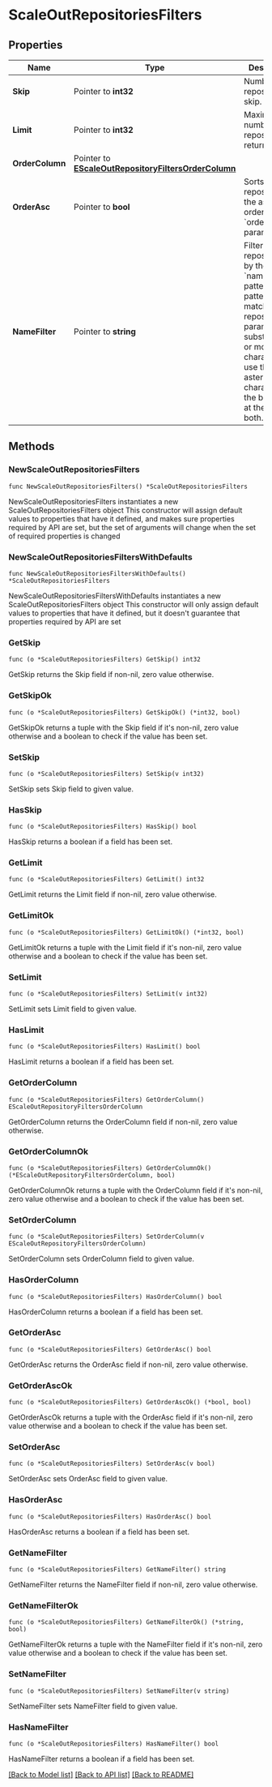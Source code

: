 # ScaleOutRepositoriesFilters

## Properties

Name | Type | Description | Notes
------------ | ------------- | ------------- | -------------
**Skip** | Pointer to **int32** | Number of repositories to skip. | [optional] 
**Limit** | Pointer to **int32** | Maximum number of repositories to return. | [optional] 
**OrderColumn** | Pointer to [**EScaleOutRepositoryFiltersOrderColumn**](EScaleOutRepositoryFiltersOrderColumn.md) |  | [optional] 
**OrderAsc** | Pointer to **bool** | Sorts repositories in the ascending order by the &#x60;orderColumn&#x60; parameter. | [optional] 
**NameFilter** | Pointer to **string** | Filters repositories by the &#x60;nameFilter&#x60; pattern. The pattern can match any repository parameter. To substitute one or more characters, use the asterisk (*) character at the beginning, at the end or both. | [optional] 

## Methods

### NewScaleOutRepositoriesFilters

`func NewScaleOutRepositoriesFilters() *ScaleOutRepositoriesFilters`

NewScaleOutRepositoriesFilters instantiates a new ScaleOutRepositoriesFilters object
This constructor will assign default values to properties that have it defined,
and makes sure properties required by API are set, but the set of arguments
will change when the set of required properties is changed

### NewScaleOutRepositoriesFiltersWithDefaults

`func NewScaleOutRepositoriesFiltersWithDefaults() *ScaleOutRepositoriesFilters`

NewScaleOutRepositoriesFiltersWithDefaults instantiates a new ScaleOutRepositoriesFilters object
This constructor will only assign default values to properties that have it defined,
but it doesn't guarantee that properties required by API are set

### GetSkip

`func (o *ScaleOutRepositoriesFilters) GetSkip() int32`

GetSkip returns the Skip field if non-nil, zero value otherwise.

### GetSkipOk

`func (o *ScaleOutRepositoriesFilters) GetSkipOk() (*int32, bool)`

GetSkipOk returns a tuple with the Skip field if it's non-nil, zero value otherwise
and a boolean to check if the value has been set.

### SetSkip

`func (o *ScaleOutRepositoriesFilters) SetSkip(v int32)`

SetSkip sets Skip field to given value.

### HasSkip

`func (o *ScaleOutRepositoriesFilters) HasSkip() bool`

HasSkip returns a boolean if a field has been set.

### GetLimit

`func (o *ScaleOutRepositoriesFilters) GetLimit() int32`

GetLimit returns the Limit field if non-nil, zero value otherwise.

### GetLimitOk

`func (o *ScaleOutRepositoriesFilters) GetLimitOk() (*int32, bool)`

GetLimitOk returns a tuple with the Limit field if it's non-nil, zero value otherwise
and a boolean to check if the value has been set.

### SetLimit

`func (o *ScaleOutRepositoriesFilters) SetLimit(v int32)`

SetLimit sets Limit field to given value.

### HasLimit

`func (o *ScaleOutRepositoriesFilters) HasLimit() bool`

HasLimit returns a boolean if a field has been set.

### GetOrderColumn

`func (o *ScaleOutRepositoriesFilters) GetOrderColumn() EScaleOutRepositoryFiltersOrderColumn`

GetOrderColumn returns the OrderColumn field if non-nil, zero value otherwise.

### GetOrderColumnOk

`func (o *ScaleOutRepositoriesFilters) GetOrderColumnOk() (*EScaleOutRepositoryFiltersOrderColumn, bool)`

GetOrderColumnOk returns a tuple with the OrderColumn field if it's non-nil, zero value otherwise
and a boolean to check if the value has been set.

### SetOrderColumn

`func (o *ScaleOutRepositoriesFilters) SetOrderColumn(v EScaleOutRepositoryFiltersOrderColumn)`

SetOrderColumn sets OrderColumn field to given value.

### HasOrderColumn

`func (o *ScaleOutRepositoriesFilters) HasOrderColumn() bool`

HasOrderColumn returns a boolean if a field has been set.

### GetOrderAsc

`func (o *ScaleOutRepositoriesFilters) GetOrderAsc() bool`

GetOrderAsc returns the OrderAsc field if non-nil, zero value otherwise.

### GetOrderAscOk

`func (o *ScaleOutRepositoriesFilters) GetOrderAscOk() (*bool, bool)`

GetOrderAscOk returns a tuple with the OrderAsc field if it's non-nil, zero value otherwise
and a boolean to check if the value has been set.

### SetOrderAsc

`func (o *ScaleOutRepositoriesFilters) SetOrderAsc(v bool)`

SetOrderAsc sets OrderAsc field to given value.

### HasOrderAsc

`func (o *ScaleOutRepositoriesFilters) HasOrderAsc() bool`

HasOrderAsc returns a boolean if a field has been set.

### GetNameFilter

`func (o *ScaleOutRepositoriesFilters) GetNameFilter() string`

GetNameFilter returns the NameFilter field if non-nil, zero value otherwise.

### GetNameFilterOk

`func (o *ScaleOutRepositoriesFilters) GetNameFilterOk() (*string, bool)`

GetNameFilterOk returns a tuple with the NameFilter field if it's non-nil, zero value otherwise
and a boolean to check if the value has been set.

### SetNameFilter

`func (o *ScaleOutRepositoriesFilters) SetNameFilter(v string)`

SetNameFilter sets NameFilter field to given value.

### HasNameFilter

`func (o *ScaleOutRepositoriesFilters) HasNameFilter() bool`

HasNameFilter returns a boolean if a field has been set.


[[Back to Model list]](../README.md#documentation-for-models) [[Back to API list]](../README.md#documentation-for-api-endpoints) [[Back to README]](../README.md)



